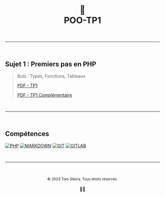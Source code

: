 <div align="center">
    <h1>
        🤖<br>POO-TP1<br>
        <br>
    </h1>
</div>

---

<br>

## Sujet 1 : Premiers pas en PHP
> Buts : Types, Fonctions, Tableaux
>
> [PDF - TP1](TP1_POO.pdf)
>
> [PDF - TP1 Complémentaire](TP1_POO_Complementaire.pdf)

<br>

---

<br>

## Compétences

[![PHP](https://img.shields.io/badge/PHP-777BB4?style=for-the-badge&logo=php&logoColor=white)](https://www.php.net/)
[![MARKDOWN](https://img.shields.io/badge/Markdown-000000?style=for-the-badge&logo=markdown&logoColor=white)](https://www.markdownguide.org/)
[![GIT](https://img.shields.io/badge/Git-E34F26?style=for-the-badge&logo=git&logoColor=white)](https://git-scm.com/)
[![GITLAB](https://img.shields.io/badge/GitLab-330F63?style=for-the-badge&logo=gitlab&logoColor=white)](https://about.gitlab.com/)

<br>

---

<div align="center">
    <br>
    <br>
    <div>
        <sub>&copy; 2023 Tom Sikora. Tous droits réservés.</sub>
    </div>
    <br>
    👨‍💻
</div>